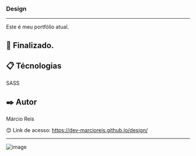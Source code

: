### Design

---

Este é meu portfólio atual.

## 🚀 Finalizado.

## 📋 Técnologias
SASS

## ✒️ Autor
Márcio Reis

😊 Link de acesso: https://dev-marcioreis.github.io/design/

---
![image](https://user-images.githubusercontent.com/122680054/222219581-9917c77c-a733-4ed0-9ee7-a3c88e62d701.png)


